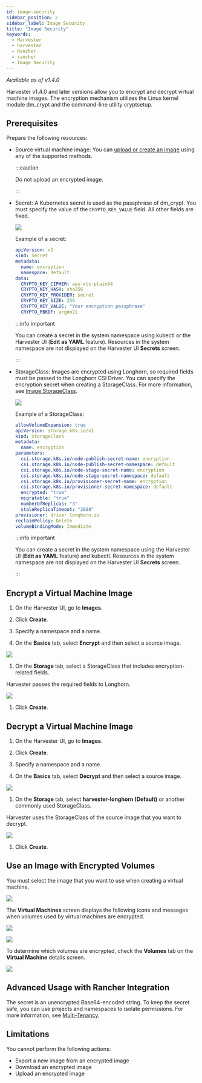 ```yaml
---
id: image-security
sidebar_position: 2
sidebar_label: Image Security
title: "Image Security"
keywords:
  - Harvester
  - harvester
  - Rancher
  - rancher
  - Image Security
---
```


_Available as of v1.4.0_

Harvester v1.4.0 and later versions allow you to encrypt and decrypt virtual machine images. The encryption mechanism utilizes the Linux kernel module dm_crypt and the command-line utility cryptsetup.

## Prerequisites

Prepare the following resources:

- Source virtual machine image: You can [upload or create an image](./upload-image) using any of the supported methods.

  :::caution

  Do not upload an encrypted image.

  :::

- Secret: A Kubernetes secret is used as the passphrase of dm_crypt. You must specify the value of the `CRYPTO_KEY_VALUE` field. All other fields are fixed.

  ![](/img/v1.4/image/create-encryption-used-secret.png)

  Example of a secret:

  ```yaml
  apiVersion: v1
  kind: Secret
  metadata:
    name: encryption
    namespace: default
  data:
    CRYPTO_KEY_CIPHER: aes-xts-plain64
    CRYPTO_KEY_HASH: sha256
    CRYPTO_KEY_PROVIDER: secret
    CRYPTO_KEY_SIZE: 256
    CRYPTO_KEY_VALUE: "Your encryption passphrase"
    CRYPTO_PBKDF: argon2i
  ```

  :::info important

  You can create a secret in the system namespace using kubectl or the Harvester UI (**Edit as YAML** feature). Resources in the system namespace are not displayed on the Harvester UI **Secrets** screen.

  :::

- StorageClass: Images are encrypted using Longhorn, so required fields must be passed to the Longhorn CSI Driver. You can specify the encryption secret when creating a StorageClass. For more information, see [Image StorageClass](./upload-image#image-storageclass). 

  ![](/img/v1.4/image/create-storage-class.png)

  Example of a StorageClass:

  ```yaml
  allowVolumeExpansion: true
  apiVersion: storage.k8s.io/v1
  kind: StorageClass
  metadata:
    name: encryption
  parameters:
    csi.storage.k8s.io/node-publish-secret-name: encryption
    csi.storage.k8s.io/node-publish-secret-namespace: default
    csi.storage.k8s.io/node-stage-secret-name: encryption
    csi.storage.k8s.io/node-stage-secret-namespace: default
    csi.storage.k8s.io/provisioner-secret-name: encryption
    csi.storage.k8s.io/provisioner-secret-namespace: default
    encrypted: "true"
    migratable: "true"
    numberOfReplicas: "3"
    staleReplicaTimeout: "2880"
  provisioner: driver.longhorn.io
  reclaimPolicy: Delete
  volumeBindingMode: Immediate
  ```

  :::info important

  You can create a secret in the system namespace using the Harvester UI (**Edit as YAML** feature) and kubectl. Resources in the system namespace are not displayed on the Harvester UI **Secrets** screen.

  :::

## Encrypt a Virtual Machine Image

1. On the Harvester UI, go to **Images**.

1. Click **Create**.

1. Specify a namespace and a name.

1. On the **Basics** tab, select **Encrypt** and then select a source image.

  ![](/img/v1.4/image/create-encrypted-image.png)

1. On the **Storage** tab, select a StorageClass that includes encryption-related fields. 

  Harvester passes the required fields to Longhorn.

  ![](/img/v1.4/image/select-encryption-storage-class.png)

1. Click **Create**.

## Decrypt a Virtual Machine Image

1. On the Harvester UI, go to **Images**.

1. Click **Create**.

1. Specify a namespace and a name.

1. On the **Basics** tab, select **Decrypt** and then select a source image.

  ![](/img/v1.4/image/create-decrypted-image.png)

1. On the **Storage** tab, select **harvester-longhorn (Default)** or another commonly used StorageClass.

  Harvester uses the StorageClass of the source image that you want to decrypt.

  ![](/img/v1.4/image/select-normal-storage-class.png)

1. Click **Create**.

## Use an Image with Encrypted Volumes

You must select the image that you want to use when creating a virtual machine.

![](/img/v1.4/image/create.png)

The **Virtual Machines** screen displays the following icons and messages when volumes used by virtual machines are encrypted.

![](/img/v1.4/image/case1.png)

![](/img/v1.4/image/case2.png)

To determine which volumes are encrypted, check the **Volumes** tab on the **Virtual Machine** details screen.

![](/img/v1.4/image/volume-detail.png)

## Advanced Usage with Rancher Integration

The secret is an unencrypted Base64-encoded string. To keep the secret safe, you can use projects and namespaces to isolate permissions. For more information, see [Multi-Tenancy](../rancher/virtualization-management#multi-tenancy).

## Limitations

You cannot perform the following actions:

- Export a new image from an encrypted image
- Download an encrypted image
- Upload an encrypted image